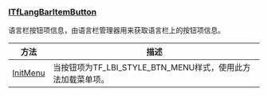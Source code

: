### [ITfLangBarItemButton](https://learn.microsoft.com/zh-cn/windows/win32/api/ctfutb/nn-ctfutb-ITfLangBarItemButton)

语言栏按钮项信息，由语言栏管理器用来获取语言栏上的按钮项信息。

方法|描述
-|-
[InitMenu][1]			|当按钮项为TF_LBI_STYLE_BTN_MENU样式，使用此方法加载菜单项。

[1]: https://learn.microsoft.com/zh-cn/windows/win32/api/ctfutb/nf-ctfutb-itflangbaritembutton-initmenu